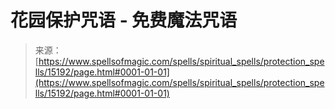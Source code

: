 <!--yml

分类：未分类

日期：2024年06月12日 18:54:29

-->

# 花园保护咒语 - 免费魔法咒语

> 来源：[https://www.spellsofmagic.com/spells/spiritual_spells/protection_spells/15192/page.html#0001-01-01](https://www.spellsofmagic.com/spells/spiritual_spells/protection_spells/15192/page.html#0001-01-01)
